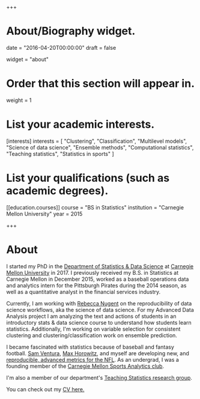 +++
# About/Biography widget.

date = "2016-04-20T00:00:00"
draft = false

widget = "about"

# Order that this section will appear in.
weight = 1

# List your academic interests.
[interests]
  interests = [
    "Clustering",
    "Classification",
    "Multilevel models",
    "Science of data science",
    "Ensemble methods",
    "Computational statistics",
    "Teaching statistics",
    "Statistics in sports"
  ]

# List your qualifications (such as academic degrees).
[[education.courses]]
  course = "BS in Statistics"
  institution = "Carnegie Mellon University"
  year = 2015
 
+++

# About

I started my PhD in  the [Department of Statistics & Data Science](http://www.stat.cmu.edu/) at [Carnegie Mellon University](http://www.cmu.edu/) in 2017. I previously received my B.S. in Statistics at Carnegie Mellon in December 2015, worked as a baseball operations data and analytics intern for the Pittsburgh Pirates during the 2014 season, as well as a quantitative analyst in the financial services industry.

Currently, I am working with [Rebecca Nugent](http://www.stat.cmu.edu/~rnugent/PUBLIC/) on the reproducibility of data science workflows, aka the science of data science. For my Advanced Data Analysis project I am analyzing the text and actions of students in an introductory stats & data science course to understand how students learn statistics. Additionally, I'm working on variable selection for consistent clustering and clustering/classification work on ensemble prediction.

I became fascinated with statistics because of baseball and fantasy football. [Sam Ventura](http://www.stat.cmu.edu/~sventura/), [Max Horowitz](https://twitter.com/bklynmaks), and myself are developing new, and [reproducible, advanced metrics for the NFL](pdf/nflWAR_JQAS_public.pdf). As an undergrad, I was a founding member of the [Carnegie Mellon Sports Analytics club](http://www.cmusportsanalytics.com/). 

I'm also a member of our department's [Teaching Statistics research group](http://www.stat.cmu.edu/teachstat/#home).

You can check out my [CV here.](pdf/CV.pdf)